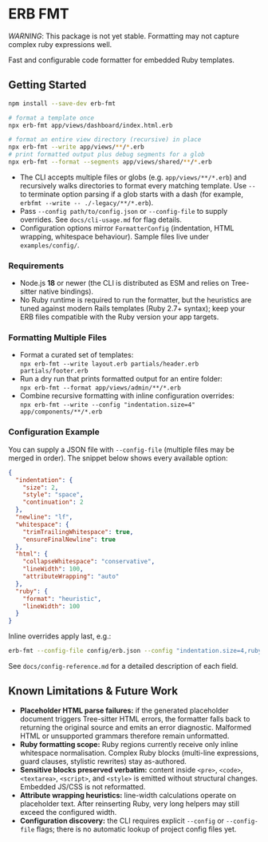 # ERB FMT

*WARNING*: This package is not yet stable. Formatting may not capture complex ruby expressions well.  

Fast and configurable code formatter for embedded Ruby templates.

## Getting Started

```sh
npm install --save-dev erb-fmt

# format a template once
npx erb-fmt app/views/dashboard/index.html.erb

# format an entire view directory (recursive) in place
npx erb-fmt --write app/views/**/*.erb
# print formatted output plus debug segments for a glob
npx erb-fmt --format --segments app/views/shared/**/*.erb
```

- The CLI accepts multiple files or globs (e.g. `app/views/**/*.erb`) and
  recursively walks directories to format every matching template. Use `--` to
  terminate option parsing if a glob starts with a dash (for example,
  `erbfmt --write -- ./-legacy/**/*.erb`).
- Pass `--config path/to/config.json` or `--config-file` to supply overrides. See
  `docs/cli-usage.md` for flag details.
- Configuration options mirror `FormatterConfig` (indentation, HTML wrapping,
  whitespace behaviour). Sample files live under `examples/config/`.

### Requirements
- Node.js **18** or newer (the CLI is distributed as ESM and relies on
  Tree-sitter native bindings).
- No Ruby runtime is required to run the formatter, but the heuristics are
  tuned against modern Rails templates (Ruby 2.7+ syntax); keep your ERB files
  compatible with the Ruby version your app targets.

### Formatting Multiple Files
- Format a curated set of templates:  
  `npx erb-fmt --write layout.erb partials/header.erb partials/footer.erb`
- Run a dry run that prints formatted output for an entire folder:  
  `npx erb-fmt --format app/views/admin/**/*.erb`
- Combine recursive formatting with inline configuration overrides:  
  `npx erb-fmt --write --config "indentation.size=4" app/components/**/*.erb`

### Configuration Example
You can supply a JSON file with `--config-file` (multiple files may be merged in
order). The snippet below shows every available option:

```json
{
  "indentation": {
    "size": 2,
    "style": "space",
    "continuation": 2
  },
  "newline": "lf",
  "whitespace": {
    "trimTrailingWhitespace": true,
    "ensureFinalNewline": true
  },
  "html": {
    "collapseWhitespace": "conservative",
    "lineWidth": 100,
    "attributeWrapping": "auto"
  },
  "ruby": {
    "format": "heuristic",
    "lineWidth": 100
  }
}
```

Inline overrides apply last, e.g.:

```sh
erb-fmt --config-file config/erb.json --config "indentation.size=4,ruby.format='none'" app/views/**/*.erb
```

See `docs/config-reference.md` for a detailed description of each field.

## Known Limitations & Future Work

- **Placeholder HTML parse failures:** if the generated placeholder document
  triggers Tree-sitter HTML errors, the formatter falls back to returning the
  original source and emits an error diagnostic. Malformed HTML or unsupported
  grammars therefore remain unformatted.
- **Ruby formatting scope:** Ruby regions currently receive only inline
  whitespace normalisation. Complex Ruby blocks (multi-line expressions, guard
  clauses, stylistic rewrites) stay as-authored. 
- **Sensitive blocks preserved verbatim:** content inside `<pre>`, `<code>`,
  `<textarea>`, `<script>`, and `<style>` is emitted without structural changes.
  Embedded JS/CSS is not reformatted.
- **Attribute wrapping heuristics:** line-width calculations operate on
  placeholder text. After reinserting Ruby, very long helpers may still exceed
  the configured width.
- **Configuration discovery:** the CLI requires explicit `--config` or
  `--config-file` flags; there is no automatic lookup of project config files
  yet.
